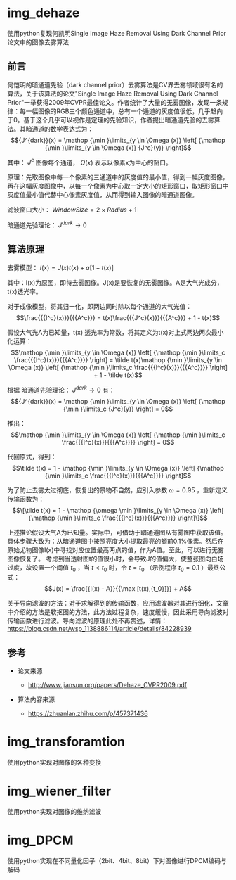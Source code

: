 # img_dehaze
使用python复现何凯明Single Image Haze Removal Using Dark Channel Prior论文中的图像去雾算法
## 前言
何恺明的暗通道先验（dark channel prior）去雾算法是CV界去雾领域很有名的算法，关于该算法的论文"Single Image Haze Removal Using Dark Channel Prior"一举获得2009年CVPR最佳论文。作者统计了大量的无雾图像，发现一条规律：每一幅图像的RGB三个颜色通道中，总有一个通道的灰度值很低，几乎趋向于0。基于这个几乎可以视作是定理的先验知识，作者提出暗通道先验的去雾算法。其暗通道的数学表达式为：
$${J^{dark}}(x) = \mathop {\min }\limits_{y \in \Omega (x)} \left[ {\mathop {\min }\limits_{y \in \Omega (x)} {J^c}(y)} \right]$$

其中：
$J^c$
图像每个通道，
$\Omega (x)$
表示以像素x为中心的窗口。

原理：先取图像中每一个像素的三通道中的灰度值的最小值，得到一幅灰度图像，再在这幅灰度图像中，以每一个像素为中心取一定大小的矩形窗口，取矩形窗口中灰度值最小值代替中心像素灰度值，从而得到输入图像的暗通道图像。

滤波窗口大小：
$WindowSize = 2 \times Radius + 1$

暗通道先验理论：
${J^{dark}} \to 0$

## 算法原理
去雾模型：
$I(x) = J(x)t(x) + a[1 - t(x)]$

其中：I(x)为原图，即待去雾图像。J(x)是要恢复的无雾图像。A是大气光成分，t(x)透光率。

对于成像模型，将其归一化，即两边同时除以每个通道的大气光值：
$$\frac{{{I^c}(x)}}{{{A^c}}} = t(x)\frac{{{J^c}(x)}}{{{A^c}}} + 1 - t(x)$$

假设大气光A为已知量，t(x) 透光率为常数，将其定义为t(x)对上式两边两次最小化运算：
$$\mathop {\min }\limits_{y \in \Omega (x)} \left[ {\mathop {\min }\limits_c \frac{{{I^c}(x)}}{{{A^c}}}} \right] = \tilde t(x)\mathop {\min }\limits_{y \in \Omega (x)} \left[ {\mathop {\min }\limits_c \frac{{{I^c}(x)}}{{{A^c}}}} \right] + 1 - \tilde t(x)$$

根据 暗通道先验理论：
${J^{dark}} \to 0$
有：
$${J^{dark}}(x) = \mathop {\min }\limits_{y \in \Omega (x)} \left[ {\mathop {\min }\limits_c {J^c}(y)} \right] = 0$$

推出：
$$\mathop {\min }\limits_{y \in \Omega (x)} \left[ {\mathop {\min }\limits_c \frac{{{I^c}(x)}}{{{A^c}}}} \right] = 0$$

代回原式，得到：
$$\tilde t(x) = 1 - \mathop {\min }\limits_{y \in \Omega (x)} \left[ {\mathop {\min }\limits_c \frac{{{I^c}(x)}}{{{A^c}}}} \right]$$

为了防止去雾太过彻底，恢复出的景物不自然，应引入参数
$\omega = 0.95$
，重新定义传输函数为：
$$\[\tilde t(x) = 1 - \mathop {\omega \min }\limits_{y \in \Omega (x)} \left[ {\mathop {\min }\limits_c \frac{{{I^c}(x)}}{{{A^c}}}} \right]\]$$

上述推论假设大气A为已知量。实际中，可借助于暗通道图从有雾图中获取该值。具体步骤大致为：从暗通道图中按照亮度大小提取最亮的额前0.1%像素。然后在原始尤物图像I(x)中寻找对应位置最高两点的值，作为A值。至此，可以进行无雾图像恢复了。
考虑到当透射图t的值很小时，会导致J的值偏大，使整张图向白场过度，故设置一个阈值
${t_0}$
，当
$t < {t_0}$
时，令
$t = {t_0}$
（示例程序
${t_0}=0.1$
）最终公式：
$$J(x) = \frac{{I(x) - A}}{{\max [t(x),{t_0}]}} + A$$

关于导向滤波的方法：对于求解得到的传输函数，应用滤波器对其进行细化，文章中介绍的方法是软抠图的方法，此方法过程复杂，速度缓慢，因此采用导向滤波对传输函数进行滤波。导向滤波的原理此处不再赘述，详情：https://blog.csdn.net/wsp_1138886114/article/details/84228939

## 参考
- 论文来源
  - http://www.jiansun.org/papers/Dehaze_CVPR2009.pdf

- 算法内容来源
  - https://zhuanlan.zhihu.com/p/457371436
  
# img_transforamtion
使用python实现对图像的各种变换

# img_wiener_filter
使用python实现对图像的维纳滤波

# img_DPCM
使用python实现在不同量化因子（2bit、4bit、8bit）下对图像进行DPCM编码与解码

